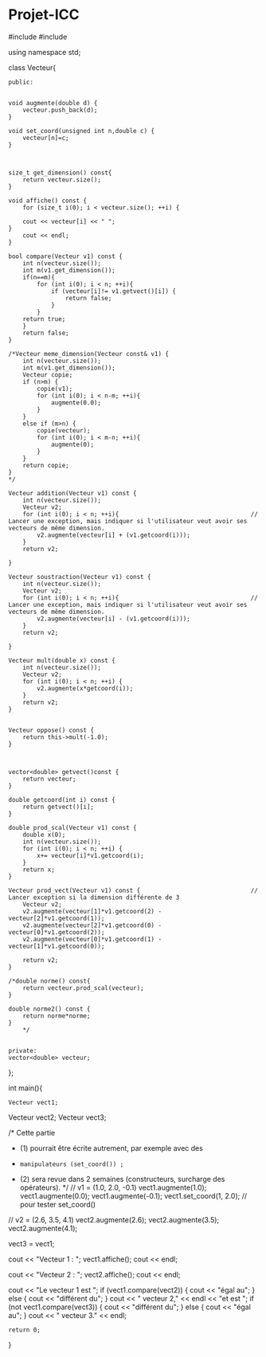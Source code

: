 # Projet-ICC

#include <iostream>
#include <vector>

using namespace std;

class Vecteur{
	
	public:
	

	void augmente(double d) {
		vecteur.push_back(d);
	}
	
	void set_coord(unsigned int n,double c) {
		vecteur[n]=c;
	}
	
	
	
	size_t get_dimension() const{
		return vecteur.size();
	}
	
	void affiche() const {
		for (size_t i(0); i < vecteur.size(); ++i) {
		
		cout << vecteur[i] << " ";
	}
		cout << endl;
	}
	
	bool compare(Vecteur v1) const {
		int n(vecteur.size());
		int m(v1.get_dimension());
		if(n==m){
			for (int i(0); i < n; ++i){
				if (vecteur[i]!= v1.getvect()[i]) {
					return false;
				}
			}
		return true;
		}
		return false;
	}
	
	/*Vecteur meme_dimension(Vecteur const& v1) {
		int n(vecteur.size());
		int m(v1.get_dimension());
		Vecteur copie;
		if (n>m) {
			copie(v1);
			for (int i(0); i < n-m; ++i){
				augmente(0.0);
			}
		}
		else if (m>n) {
			copie(vecteur);
			for (int i(0); i < m-n; ++i){
				augmente(0);
			}
		}
		return copie;
	}
	*/
			
	Vecteur addition(Vecteur v1) const {
		int n(vecteur.size());
		Vecteur v2;
		for (int i(0); i < n; ++i){										// Lancer une exception, mais indiquer si l'utilisateur veut avoir ses vecteurs de même dimension.
			v2.augmente(vecteur[i] + (v1.getcoord(i)));
		}
		return v2;
			
	}
	
	Vecteur soustraction(Vecteur v1) const {
		int n(vecteur.size());
		Vecteur v2;
		for (int i(0); i < n; ++i){										// Lancer une exception, mais indiquer si l'utilisateur veut avoir ses vecteurs de même dimension.
			v2.augmente(vecteur[i] - (v1.getcoord(i)));
		}
		return v2;
		
	}
	
	Vecteur mult(double x) const {
		int n(vecteur.size());
		Vecteur v2;
		for (int i(0); i < n; ++i) {
			v2.augmente(x*getcoord(i));
		}
		return v2;
	}
	
		
	Vecteur oppose() const {
		return this->mult(-1.0);	
	}
	
	
	
	vector<double> getvect()const {
		return vecteur;
	}
	
	double getcoord(int i) const {
		return getvect()[i];
	}
	
	double prod_scal(Vecteur v1) const {
		double x(0);
		int n(vecteur.size());
		for (int i(0); i < n; ++i) {
			x+= vecteur[i]*v1.getcoord(i);
		}
		return x;
	}
	
	Vecteur prod_vect(Vecteur v1) const {	                            // Lancer exception si la dimension différente de 3
		Vecteur v2;
		v2.augmente(vecteur[1]*v1.getcoord(2) - vecteur[2]*v1.getcoord(1));
		v2.augmente(vecteur[2]*v1.getcoord(0) - vecteur[0]*v1.getcoord(2));
		v2.augmente(vecteur[0]*v1.getcoord(1) - vecteur[1]*v1.getcoord(0));
		
		return v2;		
	}
											
	/*double norme() const{
		return vecteur.prod_scal(vecteur);
	}			
	
	double norme2() const {
		return norme*norme;
	}												
		*/	
		
	
	private:
	vector<double> vecteur;
	
	
	
	
};

int main(){
	
	Vecteur vect1;
Vecteur vect2;
Vecteur vect3;

/* Cette partie
 * (1) pourrait être écrite autrement, par exemple avec des
 *     manipulateurs (set_coord()) ;
 * (2) sera revue dans 2 semaines (constructeurs, surcharge des opérateurs).
 */
// v1 = (1.0, 2.0, -0.1)
vect1.augmente(1.0); vect1.augmente(0.0); vect1.augmente(-0.1);
vect1.set_coord(1, 2.0); // pour tester set_coord()

// v2 = (2.6, 3.5,  4.1)
vect2.augmente(2.6); vect2.augmente(3.5); vect2.augmente(4.1);

vect3 = vect1;

cout << "Vecteur 1 : ";
vect1.affiche();
cout << endl;

cout << "Vecteur 2 : ";
vect2.affiche();
cout << endl;

cout << "Le vecteur 1 est ";
if (vect1.compare(vect2)) {
    cout << "égal au";
} else {
    cout << "différent du";
}
cout << " vecteur 2," << endl << "et est ";
if (not vect1.compare(vect3)) {
    cout << "différent du";
} else {
    cout << "égal au";
}
cout << " vecteur 3." << endl;

	
	return 0;
}
